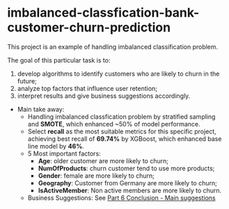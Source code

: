 # imbalanced-classfication-bank-customer-churn-prediction
  This project is an example of handling imbalanced classification problem. 

  The goal of this particular task is to:  
1) develop algorithms to identify customers who are likely to churn in the future;  
  2) analyze top factors that influence user retention;  
  3) interpret results and give business suggestions accordingly.

- Main take away:
    - Handling imbalanced classfication problem by stratified sampling and **SMOTE**, which enhanced ~50% of model performance.
    - Select **recall** as the most suitable metrics for this specific project, achieving best recall of **69.74%** by XGBoost, which enhanced base line model by **46%**.
    - 5 Most important factors:   
        - **Age**: older customer are more likely to churn;  
        -  **NumOfProducts**: churn customer tend to use more products;  
        - **Gender**: female are more likely to churn;   
        - **Geography**: Customer from Germany are more likely to churn;  
        - **IsActiveMember**: Non active members are more likely to churn.  
    - Business Suggestions: See [Part 6 Conclusion - Main suggestions](bank_customer_churn_prediction.ipynb#part6-suggest) 
    
